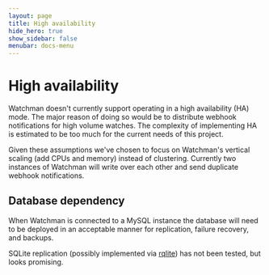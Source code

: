 ```yaml
---
layout: page
title: High availability
hide_hero: true
show_sidebar: false
menubar: docs-menu
---
```


# High availability

Watchman doesn't currently support operating in a high availability (HA) mode. The major reason of doing so would be to distribute webhook notifications for high volume watches. The complexity of implementing HA is estimated to be too much for the current needs of this project.

Given these assumptions we've chosen to focus on Watchman's vertical scaling (add CPUs and memory) instead of clustering. Currently two instances of Watchman will write over each other and send duplicate webhook notifications.

## Database dependency

When Watchman is connected to a MySQL instance the database will need to be deployed in an acceptable manner for replication, failure recovery, and backups.

SQLite replication (possibly implemented via [rqlite](https://github.com/rqlite/rqlite)) has not been tested, but looks promising.
